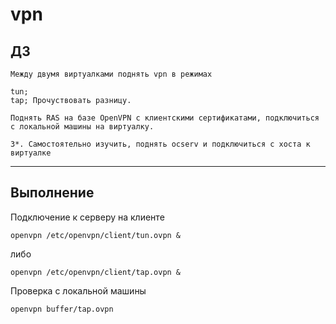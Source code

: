 # vpn

## ДЗ


    Между двумя виртуалками поднять vpn в режимах

    tun;
    tap; Прочуствовать разницу.

    Поднять RAS на базе OpenVPN с клиентскими сертификатами, подключиться с локальной машины на виртуалку.

    3*. Самостоятельно изучить, поднять ocserv и подключиться с хоста к виртуалке


---

## Выполнение

Подключение к серверу на клиенте

    openvpn /etc/openvpn/client/tun.ovpn &

либо 

    openvpn /etc/openvpn/client/tap.ovpn &

Проверка с локальной машины

    openvpn buffer/tap.ovpn